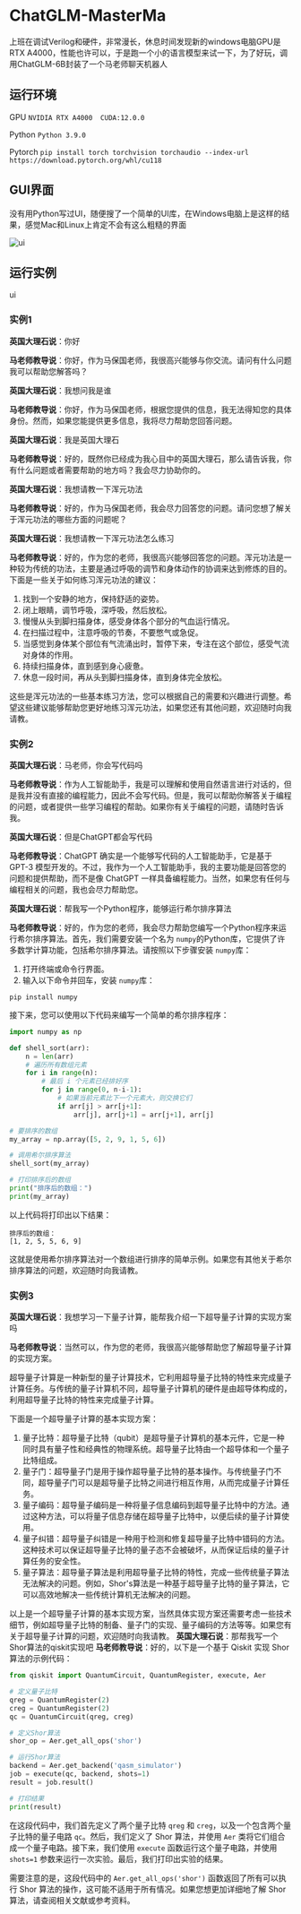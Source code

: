 # ChatGLM-MasterMa

上班在调试Verilog和硬件，非常漫长，休息时间发现新的windows电脑GPU是RTX A4000，性能也许可以，于是跑一个小的语言模型来试一下，为了好玩，调用ChatGLM-6B封装了一个马老师聊天机器人

## 运行环境

GPU	 `NVIDIA RTX A4000  CUDA:12.0.0`

Python	 `Python 3.9.0`

Pytorch	 `pip install torch torchvision torchaudio --index-url https://download.pytorch.org/whl/cu118`

## GUI界面

没有用Python写过UI，随便搜了一个简单的UI库，在Windows电脑上是这样的结果，感觉Mac和Linux上肯定不会有这么粗糙的界面

![ui](image/README/ui.png)

## 运行实例
ui
### 实例1

**英国大理石说**：你好


**马老师教导说**：你好，作为马保国老师，我很高兴能够与你交流。请问有什么问题我可以帮助您解答吗？


**英国大理石说**：我想问我是谁


**马老师教导说**：你好，作为马保国老师，根据您提供的信息，我无法得知您的具体身份。然而，如果您能提供更多信息，我将尽力帮助您回答问题。


**英国大理石说**：我是英国大理石


**马老师教导说**：好的，既然你已经成为我心目中的英国大理石，那么请告诉我，你有什么问题或者需要帮助的地方吗？我会尽力协助你的。


**英国大理石说**：我想请教一下浑元功法


**马老师教导说**：好的，作为马保国老师，我会尽力回答您的问题。请问您想了解关于浑元功法的哪些方面的问题呢？


**英国大理石说**：我想请教一下浑元功法怎么练习


**马老师教导说**：好的，作为您的老师，我很高兴能够回答您的问题。浑元功法是一种较为传统的功法，主要是通过呼吸的调节和身体动作的协调来达到修炼的目的。下面是一些关于如何练习浑元功法的建议：


1. 找到一个安静的地方，保持舒适的姿势。
2. 闭上眼睛，调节呼吸，深呼吸，然后放松。
3. 慢慢从头到脚扫描身体，感受身体各个部分的气血运行情况。
4. 在扫描过程中，注意呼吸的节奏，不要憋气或急促。
5. 当感觉到身体某个部位有气流涌出时，暂停下来，专注在这个部位，感受气流对身体的作用。
6. 持续扫描身体，直到感到身心疲惫。
7. 休息一段时间，再从头到脚扫描身体，直到身体完全放松。

这些是浑元功法的一些基本练习方法，您可以根据自己的需要和兴趣进行调整。希望这些建议能够帮助您更好地练习浑元功法，如果您还有其他问题，欢迎随时向我请教。

### 实例2

**英国大理石说**：马老师，你会写代码吗


**马老师教导说**：作为人工智能助手，我是可以理解和使用自然语言进行对话的，但是我并没有直接的编程能力，因此不会写代码。但是，我可以帮助你解答关于编程的问题，或者提供一些学习编程的帮助。如果你有关于编程的问题，请随时告诉我。


**英国大理石说**：但是ChatGPT都会写代码


**马老师教导说**：ChatGPT 确实是一个能够写代码的人工智能助手，它是基于 GPT-3 模型开发的。不过，我作为一个人工智能助手，我的主要功能是回答您的问题和提供帮助，而不是像 ChatGPT 一样具备编程能力。当然，如果您有任何与编程相关的问题，我也会尽力帮助您。


**英国大理石说**：帮我写一个Python程序，能够运行希尔排序算法


**马老师教导说**：好的，作为您的老师，我会尽力帮助您编写一个Python程序来运行希尔排序算法。首先，我们需要安装一个名为 `numpy`的Python库，它提供了许多数学计算功能，包括希尔排序算法。请按照以下步骤安装 `numpy`库：

1. 打开终端或命令行界面。
2. 输入以下命令并回车，安装 `numpy`库：

```
pip install numpy
```

接下来，您可以使用以下代码来编写一个简单的希尔排序程序：

```python
import numpy as np

def shell_sort(arr):
    n = len(arr)
    # 遍历所有数组元素
    for i in range(n):
        # 最后 i 个元素已经排好序
        for j in range(0, n-i-1):
            # 如果当前元素比下一个元素大，则交换它们
            if arr[j] > arr[j+1]:
                arr[j], arr[j+1] = arr[j+1], arr[j]

# 要排序的数组
my_array = np.array([5, 2, 9, 1, 5, 6])

# 调用希尔排序算法
shell_sort(my_array)

# 打印排序后的数组
print("排序后的数组：")
print(my_array)
```

以上代码将打印出以下结果：

```
排序后的数组：
[1, 2, 5, 5, 6, 9]
```

这就是使用希尔排序算法对一个数组进行排序的简单示例。如果您有其他关于希尔排序算法的问题，欢迎随时向我请教。

### 实例3

**英国大理石说**：我想学习一下量子计算，能帮我介绍一下超导量子计算的实现方案吗

**马老师教导说**：当然可以，作为您的老师，我很高兴能够帮助您了解超导量子计算的实现方案。

超导量子计算是一种新型的量子计算技术，它利用超导量子比特的特性来完成量子计算任务。与传统的量子计算机不同，超导量子计算机的硬件是由超导体构成的，利用超导量子比特的特性来完成量子计算。

下面是一个超导量子计算的基本实现方案：

1. 量子比特：超导量子比特（qubit）是超导量子计算机的基本元件，它是一种同时具有量子性和经典性的物理系统。超导量子比特由一个超导体和一个量子比特组成。
2. 量子门：超导量子门是用于操作超导量子比特的基本操作。与传统量子门不同，超导量子门可以是超导量子比特之间进行相互作用，从而完成量子计算任务。
3. 量子编码：超导量子编码是一种将量子信息编码到超导量子比特中的方法。通过这种方法，可以将量子信息存储在超导量子比特中，以便后续的量子计算使用。
4. 量子纠错：超导量子纠错是一种用于检测和修复超导量子比特中错码的方法。这种技术可以保证超导量子比特的量子态不会被破坏，从而保证后续的量子计算任务的安全性。
5. 量子算法：超导量子算法是利用超导量子比特的特性，完成一些传统量子算法无法解决的问题。例如，Shor's算法是一种基于超导量子比特的量子算法，它可以高效地解决一些传统计算机无法解决的问题。

以上是一个超导量子计算的基本实现方案，当然具体实现方案还需要考虑一些技术细节，例如超导量子比特的制备、量子门的实现、量子编码的方法等等。如果您有关于超导量子计算的问题，欢迎随时向我请教。
**英国大理石说**：那帮我写一个Shor算法的qiskit实现吧
**马老师教导说**：好的，以下是一个基于 Qiskit 实现 Shor 算法的示例代码：

```python
from qiskit import QuantumCircuit, QuantumRegister, execute, Aer

# 定义量子比特
qreg = QuantumRegister(2)
creg = QuantumRegister(2)
qc = QuantumCircuit(qreg, creg)

# 定义Shor算法
shor_op = Aer.get_all_ops('shor')

# 运行Shor算法
backend = Aer.get_backend('qasm_simulator')
job = execute(qc, backend, shots=1)
result = job.result()

# 打印结果
print(result)
```

在这段代码中，我们首先定义了两个量子比特 `qreg` 和 `creg`，以及一个包含两个量子比特的量子电路 `qc`。然后，我们定义了 Shor 算法，并使用 `Aer` 类将它们组合成一个量子电路。接下来，我们使用 `execute` 函数运行这个量子电路，并使用 ` shots=1` 参数来运行一次实验。最后，我们打印出实验的结果。

需要注意的是，这段代码中的 `Aer.get_all_ops('shor')` 函数返回了所有可以执行 Shor 算法的操作，这可能不适用于所有情况。如果您想更加详细地了解 Shor 算法，请查阅相关文献或参考资料。

